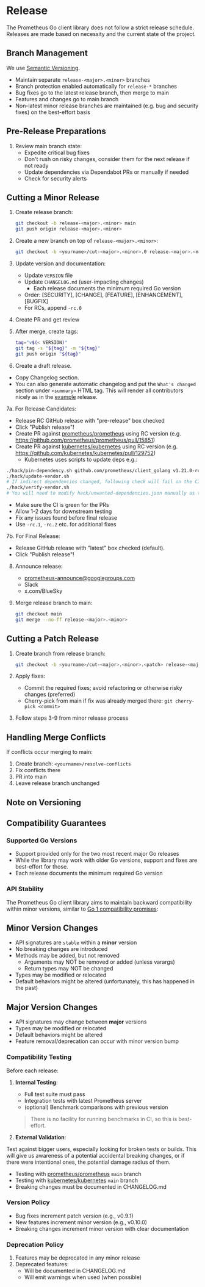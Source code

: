 # Release

The Prometheus Go client library does not follow a strict release schedule. Releases are made based on necessity and the current state of the project.

## Branch Management

We use [Semantic Versioning](https://semver.org/).

- Maintain separate `release-<major>.<minor>` branches
- Branch protection enabled automatically for `release-*` branches
- Bug fixes go to the latest release branch, then merge to main
- Features and changes go to main branch
- Non-latest minor release branches are maintained (e.g. bug and security fixes) on the best-effort basis

## Pre-Release Preparations

1. Review main branch state:
   - Expedite critical bug fixes
   - Don't rush on risky changes, consider them for the next release if not ready
   - Update dependencies via Dependabot PRs or manually if needed
   - Check for security alerts

## Cutting a Minor Release

1. Create release branch:

   ```bash
   git checkout -b release-<major>.<minor> main
   git push origin release-<major>.<minor>
   ```

2. Create a new branch on top of `release-<major>.<minor>`:

   ```bash
   git checkout -b <yourname>/cut-<major>.<minor>.0 release-<major>.<minor>
   ```

3. Update version and documentation:
   - Update `VERSION` file
   - Update `CHANGELOG.md` (user-impacting changes)
      - Each release documents the minimum required Go version
   - Order: [SECURITY], [CHANGE], [FEATURE], [ENHANCEMENT], [BUGFIX]
   - For RCs, append `-rc.0`

4. Create PR and get review

5. After merge, create tags:

   ```bash
   tag="v$(< VERSION)"
   git tag -s "${tag}" -m "${tag}"
   git push origin "${tag}"
   ```

6. Create a draft release.
  - Copy Changelog section.
  - You can also generate automatic changelog and put the `What's changed` section under `<summary>` HTML tag. This will render all contributors nicely as in the [example](https://github.com/prometheus/client_golang/releases/tag/v1.21.0-rc.0) release.

7a. For Release Candidates:
   - Release RC GitHub release with "pre-release" box checked
   - Click "Publish release"!
   - Create PR against [prometheus/prometheus](https://github.com/prometheus/prometheus) using RC version (e.g. https://github.com/prometheus/prometheus/pull/15851)
   - Create PR against [kubernetes/kubernetes](https://github.com/kubernetes/kubernetes) using RC version (e.g. https://github.com/kubernetes/kubernetes/pull/129752)
     - Kubernetes uses scripts to update deps  e.g.: 
 
```bash
./hack/pin-dependency.sh github.com/prometheus/client_golang v1.21.0-rc.0
./hack/update-vendor.sh
# If indirect dependencies changed, following check will fail on the CI:
./hack/verify-vendor.sh
# You will need to modify hack/unwanted-dependencies.json manually as the check suggests.
```
     
   - Make sure the CI is green for the PRs
   - Allow 1-2 days for downstream testing
   - Fix any issues found before final release
   - Use `-rc.1`, `-rc.2` etc. for additional fixes
  
7b. For Final Release:
   - Release GitHub release with "latest" box checked (default).
   - Click "Publish release"!

8. Announce release:
   - <prometheus-announce@googlegroups.com>
   - Slack
   - x.com/BlueSky

9. Merge release branch to main:

   ```bash
   git checkout main
   git merge --no-ff release-<major>.<minor>
   ```

## Cutting a Patch Release

1. Create branch from release branch:

   ```bash
   git checkout -b <yourname>/cut-<major>.<minor>.<patch> release-<major>.<minor>
   ```

2. Apply fixes:
   - Commit the required fixes; avoid refactoring or otherwise risky changes (preferred)
   - Cherry-pick from main if fix was already merged there: `git cherry-pick <commit>`

3. Follow steps 3-9 from minor release process

## Handling Merge Conflicts

If conflicts occur merging to main:

1. Create branch: `<yourname>/resolve-conflicts`
2. Fix conflicts there
3. PR into main
4. Leave release branch unchanged

## Note on Versioning

## Compatibility Guarantees

### Supported Go Versions

- Support provided only for the two most recent major Go releases
- While the library may work with older Go versions, support and fixes are best-effort for those.
- Each release documents the minimum required Go version

### API Stability

The Prometheus Go client library aims to maintain backward compatibility within minor versions, similar to [Go 1 compatibility promises](https://golang.org/doc/go1compat):


## Minor Version Changes
- API signatures are `stable` within a **minor** version
- No breaking changes are introduced
- Methods may be added, but not removed
   - Arguments may NOT be removed or added (unless varargs)
   - Return types may NOT be changed
- Types may be modified or relocated
- Default behaviors might be altered (unfortunately, this has happened in the past)

## Major Version Changes
- API signatures may change between **major** versions
- Types may be modified or relocated
- Default behaviors might be altered
- Feature removal/deprecation can occur with minor version bump

### Compatibility Testing

Before each release:

1. **Internal Testing**:
   - Full test suite must pass
   - Integration tests with latest Prometheus server
   - (optional) Benchmark comparisons with previous version
   > There is no facility for running benchmarks in CI, so this is best-effort.

2. **External Validation**:

Test against bigger users, especially looking for broken tests or builds. This will give us awareness of a potential accidental breaking changes, or if there were intentional ones, the potential damage radius of them.

   - Testing with [prometheus/prometheus](https://github.com/prometheus/prometheus) `main` branch
   - Testing with [kubernetes/kubernetes](https://github.com/kubernetes/kubernetes) `main` branch
   - Breaking changes must be documented in CHANGELOG.md

### Version Policy

- Bug fixes increment patch version (e.g., v0.9.1)
- New features increment minor version (e.g., v0.10.0)
- Breaking changes increment minor version with clear documentation

### Deprecation Policy

1. Features may be deprecated in any minor release
2. Deprecated features:
   - Will be documented in CHANGELOG.md
   - Will emit warnings when used (when possible)

